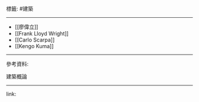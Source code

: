 標籤: #建築 

---

- [[廖偉立]]
- [[Frank Lloyd Wright]]
- [[Carlo Scarpa]]
- [[Kengo Kuma]]

---

參考資料:

建築概論

---

link:

